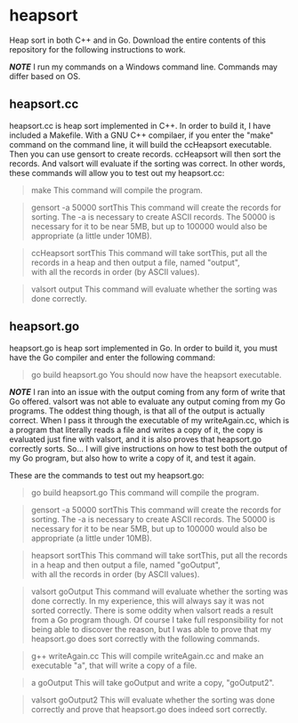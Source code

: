 heapsort
========
Heap sort in both C++ and in Go. Download the entire contents of this repository for the
following instructions to work.

***NOTE*** 
I run my commands on a Windows command line. Commands may differ based on OS.


heapsort.cc
-----------
heapsort.cc is heap sort implemented in C++. In order to build it, I have included a Makefile.
With a GNU C++ compilaer, if you enter the "make" command on the command line, it will build 
the ccHeapsort executable. Then you can use gensort to create records. ccHeapsort will then sort
the records. And valsort will evaluate if the sorting was correct. In other words, these commands
will allow you to test out my heapsort.cc:

> make
This command will compile the program.

> gensort -a 50000 sortThis
This command will create the records for sorting. The -a is necessary to create ASCII records. The
50000 is necessary for it to be near 5MB, but up to 100000 would also be appropriate (a little under
10MB). 

> ccHeapsort sortThis
This command will take sortThis, put all the records in a heap and then output a file, named "output",  
with all the records in order (by ASCII values).

> valsort output
This command will evaluate whether the sorting was done correctly.


heapsort.go
-----------
heapsort.go is heap sort implemented in Go. In order to build it, you must have the Go compiler and 
enter the following command:
> go build heapsort.go
You should now have the heapsort executable.

***NOTE***
I ran into an issue with the output coming from any form of write that Go offered. valsort was not
able to evaluate any output coming from my Go programs. The oddest thing though, is that all of the
output is actually correct. When I pass it through the executable of my writeAgain.cc, which is a
program that literally reads a file and writes a copy of it, the copy is evaluated just fine with
valsort, and it is also proves that heapsort.go correctly sorts. So... I will give instructions on
how to test both the output of my Go program, but also how to write a copy of it, and test it again.

These are the commands to test out my heapsort.go:

> go build heapsort.go
This command will compile the program.

> gensort -a 50000 sortThis
This command will create the records for sorting. The -a is necessary to create ASCII records. The
50000 is necessary for it to be near 5MB, but up to 100000 would also be appropriate (a little under
10MB).

> heapsort sortThis
This command will take sortThis, put all the records in a heap and then output a file, named "goOutput",  
with all the records in order (by ASCII values).

> valsort goOutput
This command will evaluate whether the sorting was done correctly. In my experience, this will always say
it was not sorted correctly. There is some oddity when valsort reads a result from a Go program though.
Of course I take full responsibility for not being able to discover the reason, but I was able to prove
that my heapsort.go does sort correctly with the following commands.

> g++ writeAgain.cc
This will compile writeAgain.cc and make an executable "a", that will write a copy of a file.

> a goOutput
This will take goOutput and write a copy, "goOutput2".

> valsort goOutput2
This will evaluate whether the sorting was done correctly and prove that heapsort.go does indeed sort correctly.